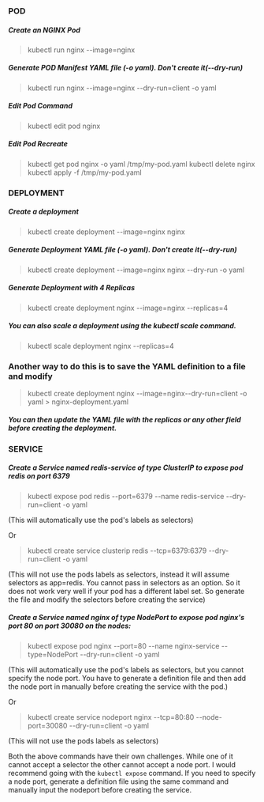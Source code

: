 ### POD
##### Create an NGINX Pod
>kubectl run nginx --image=nginx

##### Generate POD Manifest YAML file (-o yaml). Don't create it(--dry-run)
>kubectl run nginx --image=nginx --dry-run=client -o yaml

##### Edit Pod Command
>kubectl edit pod nginx

##### Edit Pod Recreate
>kubectl get pod nginx -o yaml /tmp/my-pod.yaml
>kubectl delete nginx 
>kubectl apply -f /tmp/my-pod.yaml


### DEPLOYMENT
##### Create a deployment
>kubectl create deployment --image=nginx nginx

##### Generate Deployment YAML file (-o yaml). Don't create it(--dry-run)
>kubectl create deployment --image=nginx nginx --dry-run -o yaml

##### Generate Deployment with 4 Replicas
>kubectl create deployment nginx --image=nginx --replicas=4

##### You can also scale a deployment using the kubectl scale command.
>kubectl scale deployment nginx --replicas=4

### Another way to do this is to save the YAML definition to a file and modify
>kubectl create deployment nginx --image=nginx--dry-run=client -o yaml > nginx-deployment.yaml

##### You can then update the YAML file with the replicas or any other field before creating the deployment.


### SERVICE
##### Create a Service named redis-service of type ClusterIP to expose pod redis on port 6379
>kubectl expose pod redis --port=6379 --name redis-service --dry-run=client -o yaml

(This will automatically use the pod's labels as selectors)

Or

>kubectl create service clusterip redis --tcp=6379:6379 --dry-run=client -o yaml

(This will not use the pods labels as selectors, instead it will assume selectors as app=redis. You cannot pass in selectors as an option. So it does not work very well if your pod has a different label set. So generate the file and modify the selectors before creating the service)


##### Create a Service named nginx of type NodePort to expose pod nginx's port 80 on port 30080 on the nodes:
>kubectl expose pod nginx --port=80 --name nginx-service --type=NodePort --dry-run=client -o yaml

(This will automatically use the pod's labels as selectors, but you cannot specify the node port. You have to generate a definition file and then add the node port in manually before creating the service with the pod.)

Or

>kubectl create service nodeport nginx --tcp=80:80 --node-port=30080 --dry-run=client -o yaml

(This will not use the pods labels as selectors)

Both the above commands have their own challenges. While one of it cannot accept a selector the other cannot accept a node port. I would recommend going with the `kubectl expose` command. If you need to specify a node port, generate a definition file using the same command and manually input the nodeport before creating the service.